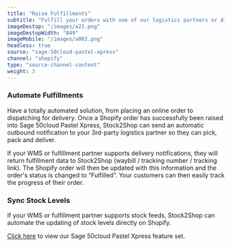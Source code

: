 ```yaml
---
title: "Raise Fulfillments"
subtitle: "Fulfill your orders with one of our logistics partners or directly in your WMS (Warehouse Management System)."
imageDestop: "/images/a21.png"
imageDestopWidth: "849"
imageMobile: "/images/a002.png"
headless: true
source: "sage-50cloud-pastel-xpress"
channel: "shopify"
type: "source-channel-content"
weight: 3
---
```


### Automate Fulfillments
Have a totally automated solution, from placing an online order to dispatching for delivery. Once a Shopify order has successfully been raised into Sage 50cloud Pastel Xpress, Stock2Shop can send an automatic outbound notification to your 3rd-party logistics partner so they can pick, pack and deliver.

If your WMS or fulfillment partner supports delivery notifications, they will return fulfillment data to Stock2Shop (waybill / tracking number / tracking link). The Shopify order will then be updated with this information and the order's status is changed to “Fulfilled”. Your customers can then easily track the progress of their order.

### Sync Stock Levels
If your WMS or fulfillment partner supports stock feeds, Stock2Shop can automate the updating of stock levels directly on Shopify.


[Click here](/help/features/sage-50cloud-pastel-xpress/ "Sage 50cloud Pastel Xpress Features") to view our Sage 50cloud Pastel Xpress feature set.